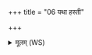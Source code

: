 +++
title = "06 यथा हस्ती"

+++
<details><summary>मूलम् (WS)</summary>

यथा हस्ती हस्तिन्याः पदेन पदमन्वगात् ।  
एवा त्वमग्ने वर्चस्य पदेन पदमन्विहि ॥ ७ ॥
</details>